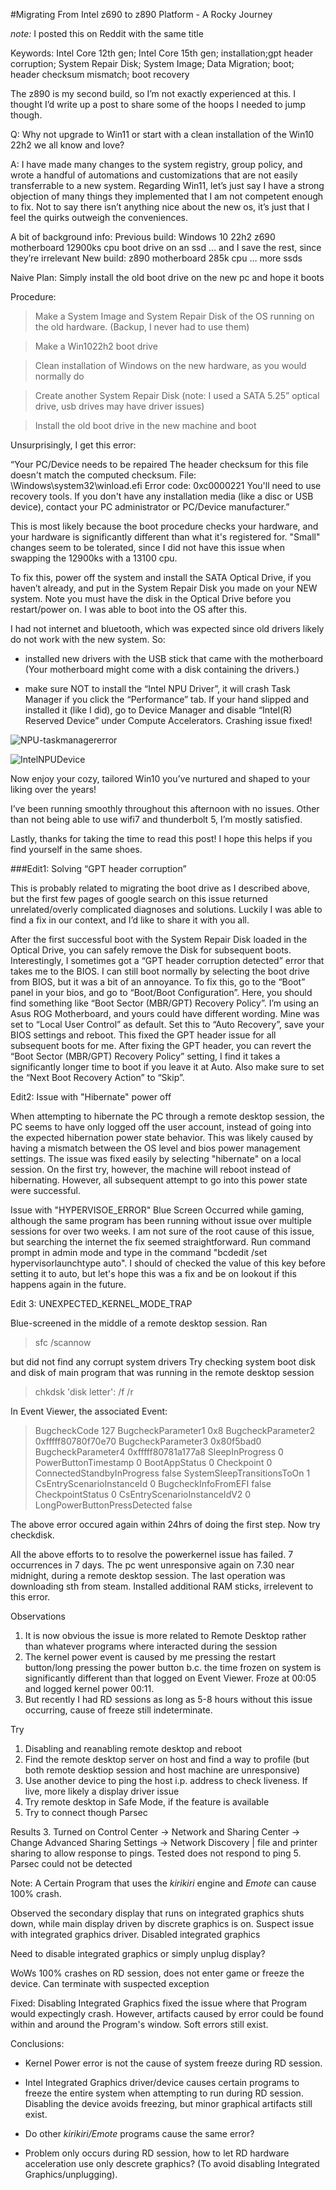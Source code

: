 #Migrating From Intel z690 to z890 Platform - A Rocky Journey

*note:* I posted this on Reddit with the same title

Keywords: Intel Core 12th gen; Intel Core 15th gen; installation;gpt header corruption; System Repair Disk; System Image; Data Migration; boot; header checksum mismatch; boot recovery

The z890 is my second build, so I’m not exactly experienced at this. I thought I’d write up a post to share some of the hoops I needed to jump though.

Q: Why not upgrade to Win11 or start with a clean installation of the Win10 22h2 we all know and love?

A: I have made many changes to the system registry, group policy, and wrote a handful of automations and customizations that are not easily transferrable to a new system. Regarding Win11, let’s just say I have a strong objection of many things they implemented that I am not competent enough to fix. Not to say there isn’t anything nice about the new os, it’s just that I feel the quirks outweigh the conveniences.

A bit of background info: 
Previous build: Windows 10 22h2 z690 motherboard 12900ks cpu boot drive on an ssd … and I save the rest, since they’re irrelevant
New build: z890 motherboard 285k cpu … more ssds

Naive Plan: Simply install the old boot drive on the new pc and hope it boots

Procedure:
>Make a System Image and System Repair Disk of the OS running on the old hardware. (Backup, I never had to use them)

>Make a Win1022h2 boot drive

>Clean installation of Windows on the new hardware, as you would normally do

>Create another System Repair Disk (note: I used a SATA 5.25” optical drive, usb drives may have driver issues)

>Install the old boot drive in the new machine and boot

Unsurprisingly, I get this error:

“Your PC/Device needs to be repaired The header checksum for this file doesn't match the computed checksum. File: \Windows\system32\winload.efi Error code: 0xc0000221 You'll need to use recovery tools. If you don't have any installation media (like a disc or USB device), contact your PC administrator or PC/Device manufacturer.”

This is most likely because the boot procedure checks your hardware, and your hardware is significantly different than what it's registered for. "Small" changes seem to be tolerated, since I did not have this issue when swapping the 12900ks with a 13100 cpu.

To fix this, power off the system and install the SATA Optical Drive, if you haven’t already, and put in the System Repair Disk you made on your NEW system. Note you must have the disk in the Optical Drive before you restart/power on. I was able to boot into the OS after this.

I had not internet and bluetooth, which was expected since old drivers likely do not work with the new system. So:

- installed new drivers with the USB stick that came with the motherboard (Your motherboard might come with a disk containing the drivers.)

- make sure NOT to install the “Intel NPU Driver”, it will crash Task Manager if you click the “Performance” tab. If your hand slipped and installed it (like I did), go to Device Manager and disable “Intel(R) Reserved Device” under Compute Accelerators. Crashing issue fixed!

![NPU-taskmanagererror](./NPU-taskmanagererror-b.PNG.png)

![IntelNPUDevice](./IntelNPUDevice-b.PNG.png)


Now enjoy your cozy, tailored Win10 you’ve nurtured and shaped to your liking over the years!

I’ve been running smoothly throughout this afternoon with no issues. Other than not being able to use wifi7 and thunderbolt 5, I’m mostly satisfied.

Lastly, thanks for taking the time to read this post! I hope this helps if you find yourself in the same shoes.

###Edit1: Solving “GPT header corruption”

This is probably related to migrating the boot drive as I described above, but the first few pages of google search on this issue returned unrelated/overly complicated diagnoses and solutions. Luckily I was able to find a fix in our context, and I’d like to share it with you all.

After the first successful boot with the System Repair Disk loaded in the Optical Drive, you can safely remove the Disk for subsequent boots. Interestingly, I sometimes got a “GPT header corruption detected” error that takes me to the BIOS. I can still boot normally by selecting the boot drive from BIOS, but it was a bit of an annoyance. To fix this, go to the “Boot” panel in your bios, and go to “Boot/Boot Configuration”. Here, you should find something like “Boot Sector (MBR/GPT) Recovery Policy”. I’m using an Asus ROG Motherboard, and yours could have different wording. Mine was set to “Local User Control” as default. Set this to “Auto Recovery”, save your BIOS settings and reboot. This fixed the GPT header issue for all subsequent boots for me. After fixing the GPT header, you can revert the “Boot Sector (MBR/GPT) Recovery Policy” setting, I find it takes a significantly longer time to boot if you leave it at Auto. Also make sure to set the “Next Boot Recovery Action” to “Skip”.

Edit2: 
Issue with "Hibernate" power off

When attempting to hibernate the PC through a remote desktop session, the PC seems to have only logged off the user account, instead of going into the expected hibernation power state behavior. This was likely caused by having a mismatch between the OS level and bios power management settings. The issue was fixed easily by selecting "hibernate" on a local session. On the first try, however, the machine will reboot instead of hibernating. However, all subsequent attempt to go into this power state were successful.

Issue with "HYPERVISOE_ERROR" Blue Screen
Occurred while gaming, although the same program has been running without issue over multiple sessions for over two weeks. I am not sure of the root cause of this issue, but searching the internet the fix seemed straightforward. Run command prompt in admin mode and type in the command "bcdedit /set hypervisorlaunchtype auto". I should of checked the value of this key before setting it to auto, but let's hope this was a fix and be on lookout if this happens again in the future.

Edit 3:
UNEXPECTED_KERNEL_MODE_TRAP

Blue-screened in the middle of a remote desktop session. Ran 
>sfc /scannow

but did not find any corrupt system drivers
Try checking system boot disk and disk of main program that was running in the remote desktop session
>chkdsk 'disk letter': /f /r

In Event Viewer, the associated Event:
> BugcheckCode 127 
  BugcheckParameter1 0x8 
  BugcheckParameter2 0xfffff80780f70e70 
  BugcheckParameter3 0x80f5bad0 
  BugcheckParameter4 0xfffff80781a177a8 
  SleepInProgress 0 
  PowerButtonTimestamp 0 
  BootAppStatus 0 
  Checkpoint 0 
  ConnectedStandbyInProgress false 
  SystemSleepTransitionsToOn 1 
  CsEntryScenarioInstanceId 0 
  BugcheckInfoFromEFI false 
  CheckpointStatus 0 
  CsEntryScenarioInstanceIdV2 0 
  LongPowerButtonPressDetected false 

The above error occured again within 24hrs of doing the first step. Now try checkdisk.

All the above efforts to to resolve the powerkernel issue has failed. 7 occurrences in 7 days.
The pc went unresponsive again on 7.30 near midnight, during a remote desktop session. The last operation
was downloading sth from steam. Installed additional RAM sticks, irrelevent to this error.

Observations
1. It is now obvious the issue is more related to Remote Desktop rather than whatever programs where interacted during the session
2. The kernel power event is caused by me pressing the restart button/long pressing the power button b.c. the time frozen on system is significantly different than that logged on Event Viewer. Froze at 00:05 and logged kernel power 00:11.
3. But recently I had RD sessions as long as 5-8 hours without this issue occurring, cause of freeze still indeterminate.

Try
1. Disabling and reanabling remote desktop and reboot
2. Find the remote desktop server on host and find a way to profile (but both remote desktiop session and host machine are unresponsive)
3. Use another device to ping the host i.p. address to check liveness. If live, more likely a display driver issue
4. Try remote desktop in Safe Mode, if the feature is available
5. Try to connect though Parsec

Results
3. Turned on Control Center -> Network and Sharing Center -> Change Advanced Sharing Settings -> Network Discovery | file and printer sharing
   to allow response to pings. Tested does not respond to ping
5. Parsec could not be detected

Note: A Certain Program that uses the _kirikiri_ engine and _Emote_ can cause 100% crash.

Observed the secondary display that runs on integrated graphics shuts down, while main display driven by discrete graphics is on. Suspect issue with integrated graphics driver. Disabled integrated graphics

Need to disable integrated graphics or simply unplug display?

WoWs 100% crashes on RD session, does not enter game or freeze the device. Can terminate with suspected exception

Fixed:
Disabling Integrated Graphics fixed the issue where that Program would expectingly crash. However, artifacts caused by error could be found within and around the Program's window. Soft errors still exist.

Conclusions:
- Kernel Power error is not the cause of system freeze during RD session.
- Intel Integrated Graphics driver/device causes certain programs to freeze the entire system when attempting to run during RD session. Disabling the device avoids freezing, but minor graphical artifacts still exist.
  
- Do other _kirikiri/Emote_ programs cause the same error?

- Problem only occurs during RD session, how to let RD hardware acceleration use only descrete graphics? (To avoid disabling Integrated Graphics/unplugging).
